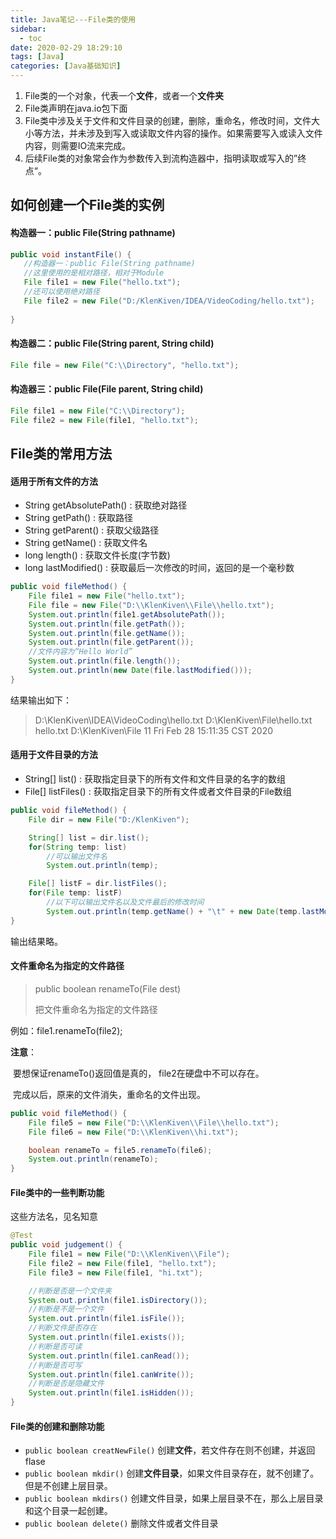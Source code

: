 ```yaml
---
title: Java笔记---File类的使用
sidebar:
  - toc
date: 2020-02-29 18:29:10
tags: [Java]
categories: [Java基础知识]
---
```


1. File类的一个对象，代表一个**文件**，或者一个**文件夹**
2. File类声明在java.io包下面
3. File类中涉及关于文件和文件目录的创建，删除，重命名，修改时间，文件大小等方法，并未涉及到写入或读取文件内容的操作。如果需要写入或读入文件内容，则需要IO流来完成。
4. 后续File类的对象常会作为参数传入到流构造器中，指明读取或写入的”终点“。

## 如何创建一个File类的实例

#### 构造器一：public File(String pathname)

```java
public void instantFile() {
   //构造器一：public File(String pathname)
   //这里使用的是相对路径，相对于Module
   File file1 = new File("hello.txt");
   //还可以使用绝对路径
   File file2 = new File("D:/KlenKiven/IDEA/VideoCoding/hello.txt");
    
}
```

#### 构造器二：public File(String parent, String child)

```java
File file = new File("C:\\Directory", "hello.txt");
```

#### 构造器三：public File(File parent, String child)

```java
File file1 = new File("C:\\Directory");
File file2 = new File(file1, "hello.txt");
```

## File类的常用方法

#### 适用于所有文件的方法

+ String getAbsolutePath()  : 获取绝对路径
+ String getPath()  : 获取路径
+ String getParent()  : 获取父级路径
+ String getName() :  获取文件名
+ long length()  : 获取文件长度(字节数)
+ long lastModified()  : 获取最后一次修改的时间，返回的是一个毫秒数

```java
public void fileMethod() {
    File file1 = new File("hello.txt");
    File file = new File("D:\\KlenKiven\\File\\hello.txt");
    System.out.println(file1.getAbsolutePath());
    System.out.println(file.getPath());
    System.out.println(file.getName());
    System.out.println(file.getParent());
    //文件内容为“Hello World”
    System.out.println(file.length());
    System.out.println(new Date(file.lastModified()));
}
```

结果输出如下：

> D:\KlenKiven\IDEA\VideoCoding\hello.txt
> D:\KlenKiven\File\hello.txt
> hello.txt
> D:\KlenKiven\File
> 11
> Fri Feb 28 15:11:35 CST 2020

#### 适用于文件目录的方法

+ String[] list()  : 获取指定目录下的所有文件和文件目录的名字的数组
+ File[] listFiles()  : 获取指定目录下的所有文件或者文件目录的File数组

```java
public void fileMethod() {
	File dir = new File("D:/KlenKiven");

	String[] list = dir.list();
	for(String temp: list)
        //可以输出文件名
	    System.out.println(temp);

	File[] listF = dir.listFiles();
	for(File temp: listF)
        //以下可以输出文件名以及文件最后的修改时间
	    System.out.println(temp.getName() + "\t" + new Date(temp.lastModified()));
}
```

输出结果略。

#### 文件重命名为指定的文件路径

> public boolean renameTo(File dest)
>
> 把文件重命名为指定的文件路径

例如：file1.renameTo(file2);

**注意**：

​	要想保证renameTo()返回值是真的， file2在硬盘中不可以存在。

​	完成以后，原来的文件消失，重命名的文件出现。

```java
public void fileMethod() {
	File file5 = new File("D:\\KlenKiven\\File\\hello.txt");
	File file6 = new File("D:\\KlenKiven\\hi.txt");

	boolean renameTo = file5.renameTo(file6);
	System.out.println(renameTo);
}
```

#### File类中的一些判断功能

这些方法名，见名知意

```java
@Test
public void judgement() {
    File file1 = new File("D:\\KlenKiven\\File");
    File file2 = new File(file1, "hello.txt");
    File file3 = new File(file1, "hi.txt");

    //判断是否是一个文件夹
    System.out.println(file1.isDirectory());
    //判断是不是一个文件
    System.out.println(file1.isFile());
    //判断文件是否存在
    System.out.println(file1.exists());
    //判断是否可读
    System.out.println(file1.canRead());
    //判断是否可写
    System.out.println(file1.canWrite());
    //判断是否是隐藏文件
    System.out.println(file1.isHidden());
}
```

#### File类的创建和删除功能

+ `public boolean creatNewFile()` 创建**文件**，若文件存在则不创建，并返回flase
+ `public boolean mkdir()` 创建**文件目录**，如果文件目录存在，就不创建了。但是不创建上层目录。
+ `public boolean mkdirs()` 创建文件目录，如果上层目录不在，那么上层目录和这个目录一起创建。
+ `public boolean delete()` 删除文件或者文件目录
